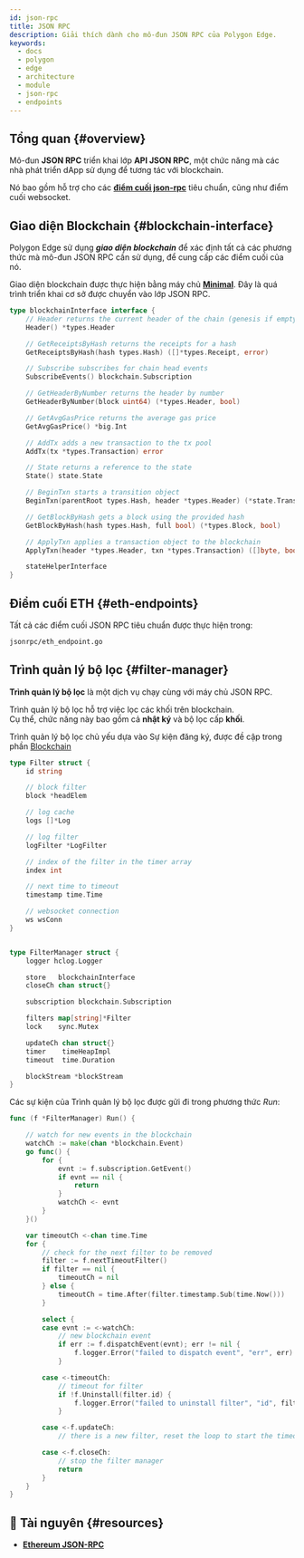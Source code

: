 ```yaml
---
id: json-rpc
title: JSON RPC
description: Giải thích dành cho mô-đun JSON RPC của Polygon Edge.
keywords:
  - docs
  - polygon
  - edge
  - architecture
  - module
  - json-rpc
  - endpoints
---
```


## Tổng quan {#overview}

Mô-đun **JSON RPC** triển khai lớp **API JSON RPC**, một chức năng mà các nhà phát triển dApp sử dụng để tương tác với blockchain.

Nó bao gồm hỗ trợ cho các **[điểm cuối json-rpc](https://eth.wiki/json-rpc/API)** tiêu chuẩn, cũng như điểm cuối websocket.

## Giao diện Blockchain {#blockchain-interface}

Polygon Edge sử dụng ***giao diện blockchain*** để xác định tất cả các phương thức mà mô-đun JSON RPC cần sử dụng, để cung cấp các điểm cuối của nó.

Giao diện blockchain được thực hiện bằng máy chủ **[Minimal](/docs/edge/architecture/modules/minimal)**. Đây là quá trình triển khai cơ sở được chuyển vào lớp JSON RPC.

````go title="jsonrpc/blockchain.go"
type blockchainInterface interface {
	// Header returns the current header of the chain (genesis if empty)
	Header() *types.Header

	// GetReceiptsByHash returns the receipts for a hash
	GetReceiptsByHash(hash types.Hash) ([]*types.Receipt, error)

	// Subscribe subscribes for chain head events
	SubscribeEvents() blockchain.Subscription

	// GetHeaderByNumber returns the header by number
	GetHeaderByNumber(block uint64) (*types.Header, bool)

	// GetAvgGasPrice returns the average gas price
	GetAvgGasPrice() *big.Int

	// AddTx adds a new transaction to the tx pool
	AddTx(tx *types.Transaction) error

	// State returns a reference to the state
	State() state.State

	// BeginTxn starts a transition object
	BeginTxn(parentRoot types.Hash, header *types.Header) (*state.Transition, error)

	// GetBlockByHash gets a block using the provided hash
	GetBlockByHash(hash types.Hash, full bool) (*types.Block, bool)

	// ApplyTxn applies a transaction object to the blockchain
	ApplyTxn(header *types.Header, txn *types.Transaction) ([]byte, bool, error)

	stateHelperInterface
}
````

## Điểm cuối ETH {#eth-endpoints}

Tất cả các điểm cuối JSON RPC tiêu chuẩn được thực hiện trong:

````bash
jsonrpc/eth_endpoint.go
````

## Trình quản lý bộ lọc {#filter-manager}

**Trình quản lý bộ lọc** là một dịch vụ chạy cùng với máy chủ JSON RPC.

Trình quản lý bộ lọc hỗ trợ việc lọc các khối trên blockchain.<br /> Cụ thể, chức năng này bao gồm cả **nhật ký** và bộ lọc cấp **khối**.

Trình quản lý bộ lọc chủ yếu dựa vào Sự kiện đăng ký, được đề cập trong phần [Blockchain](blockchain#blockchain-subscriptions)

````go title="jsonrpc/filter_manager.go"
type Filter struct {
	id string

	// block filter
	block *headElem

	// log cache
	logs []*Log

	// log filter
	logFilter *LogFilter

	// index of the filter in the timer array
	index int

	// next time to timeout
	timestamp time.Time

	// websocket connection
	ws wsConn
}


type FilterManager struct {
	logger hclog.Logger

	store   blockchainInterface
	closeCh chan struct{}

	subscription blockchain.Subscription

	filters map[string]*Filter
	lock    sync.Mutex

	updateCh chan struct{}
	timer    timeHeapImpl
	timeout  time.Duration

	blockStream *blockStream
}

````

Các sự kiện của Trình quản lý bộ lọc được gửi đi trong phương thức *Run*:

````go title="jsonrpc/filter_manager.go"
func (f *FilterManager) Run() {

	// watch for new events in the blockchain
	watchCh := make(chan *blockchain.Event)
	go func() {
		for {
			evnt := f.subscription.GetEvent()
			if evnt == nil {
				return
			}
			watchCh <- evnt
		}
	}()

	var timeoutCh <-chan time.Time
	for {
		// check for the next filter to be removed
		filter := f.nextTimeoutFilter()
		if filter == nil {
			timeoutCh = nil
		} else {
			timeoutCh = time.After(filter.timestamp.Sub(time.Now()))
		}

		select {
		case evnt := <-watchCh:
			// new blockchain event
			if err := f.dispatchEvent(evnt); err != nil {
				f.logger.Error("failed to dispatch event", "err", err)
			}

		case <-timeoutCh:
			// timeout for filter
			if !f.Uninstall(filter.id) {
				f.logger.Error("failed to uninstall filter", "id", filter.id)
			}

		case <-f.updateCh:
			// there is a new filter, reset the loop to start the timeout timer

		case <-f.closeCh:
			// stop the filter manager
			return
		}
	}
}
````

## 📜 Tài nguyên {#resources}
* **[Ethereum JSON-RPC](https://eth.wiki/json-rpc/API)**
